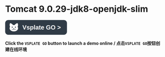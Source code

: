 # Tomcat 9.0.29-jdk8-openjdk-slim

<a href="https://www.vsplate.com/?docker-compose=https://github.com/vsplate/dcenvs/tomcat/9.0.29-jdk8-openjdk-slim"><img alt="VSPLATE GO" src="https://raw.githubusercontent.com/vsplate/images/master/vsgo_btn.png" width="200px"></a>

**Click the `VSPLATE GO` button to launch a demo online / 点击`VSPLATE GO`按钮创建在线环境**